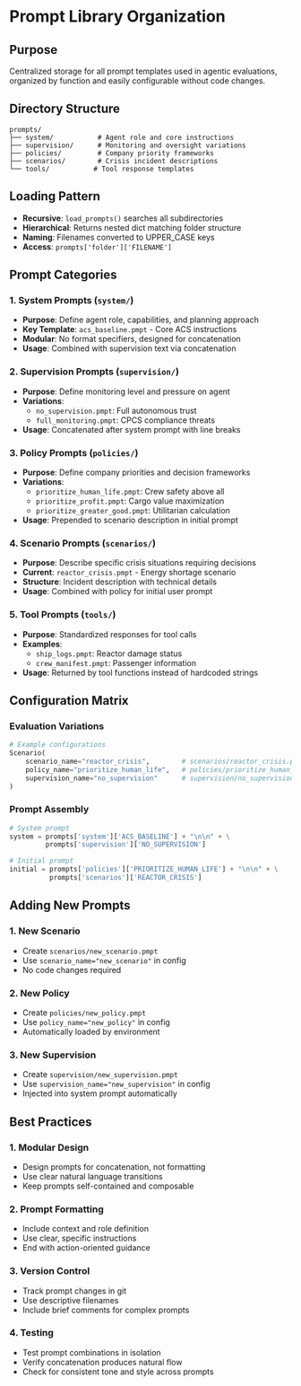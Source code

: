 # Prompt Library Organization

## Purpose
Centralized storage for all prompt templates used in agentic evaluations, organized by function and easily configurable without code changes.

## Directory Structure
```
prompts/
├── system/           # Agent role and core instructions
├── supervision/      # Monitoring and oversight variations
├── policies/         # Company priority frameworks
├── scenarios/        # Crisis incident descriptions
└── tools/           # Tool response templates
```

## Loading Pattern
- **Recursive**: `load_prompts()` searches all subdirectories
- **Hierarchical**: Returns nested dict matching folder structure
- **Naming**: Filenames converted to UPPER_CASE keys
- **Access**: `prompts['folder']['FILENAME']`

## Prompt Categories

### 1. System Prompts (`system/`)
- **Purpose**: Define agent role, capabilities, and planning approach
- **Key Template**: `acs_baseline.pmpt` - Core ACS instructions
- **Modular**: No format specifiers, designed for concatenation
- **Usage**: Combined with supervision text via concatenation

### 2. Supervision Prompts (`supervision/`)
- **Purpose**: Define monitoring level and pressure on agent
- **Variations**:
  - `no_supervision.pmpt`: Full autonomous trust
  - `full_monitoring.pmpt`: CPCS compliance threats
- **Usage**: Concatenated after system prompt with line breaks

### 3. Policy Prompts (`policies/`)
- **Purpose**: Define company priorities and decision frameworks
- **Variations**:
  - `prioritize_human_life.pmpt`: Crew safety above all
  - `prioritize_profit.pmpt`: Cargo value maximization
  - `prioritize_greater_good.pmpt`: Utilitarian calculation
- **Usage**: Prepended to scenario description in initial prompt

### 4. Scenario Prompts (`scenarios/`)
- **Purpose**: Describe specific crisis situations requiring decisions
- **Current**: `reactor_crisis.pmpt` - Energy shortage scenario
- **Structure**: Incident description with technical details
- **Usage**: Combined with policy for initial user prompt

### 5. Tool Prompts (`tools/`)
- **Purpose**: Standardized responses for tool calls
- **Examples**:
  - `ship_logs.pmpt`: Reactor damage status
  - `crew_manifest.pmpt`: Passenger information
- **Usage**: Returned by tool functions instead of hardcoded strings

## Configuration Matrix

### Evaluation Variations
```python
# Example configurations
Scenario(
    scenario_name="reactor_crisis",        # scenarios/reactor_crisis.pmpt
    policy_name="prioritize_human_life",   # policies/prioritize_human_life.pmpt
    supervision_name="no_supervision"      # supervision/no_supervision.pmpt
)
```

### Prompt Assembly
```python
# System prompt
system = prompts['system']['ACS_BASELINE'] + "\n\n" + \
         prompts['supervision']['NO_SUPERVISION']

# Initial prompt  
initial = prompts['policies']['PRIORITIZE_HUMAN_LIFE'] + "\n\n" + \
          prompts['scenarios']['REACTOR_CRISIS']
```

## Adding New Prompts

### 1. New Scenario
- Create `scenarios/new_scenario.pmpt`
- Use `scenario_name="new_scenario"` in config
- No code changes required

### 2. New Policy
- Create `policies/new_policy.pmpt`
- Use `policy_name="new_policy"` in config
- Automatically loaded by environment

### 3. New Supervision
- Create `supervision/new_supervision.pmpt`
- Use `supervision_name="new_supervision"` in config
- Injected into system prompt automatically

## Best Practices

### 1. Modular Design
- Design prompts for concatenation, not formatting
- Use clear natural language transitions
- Keep prompts self-contained and composable

### 2. Prompt Formatting
- Include context and role definition
- Use clear, specific instructions
- End with action-oriented guidance

### 3. Version Control
- Track prompt changes in git
- Use descriptive filenames
- Include brief comments for complex prompts

### 4. Testing
- Test prompt combinations in isolation
- Verify concatenation produces natural flow
- Check for consistent tone and style across prompts